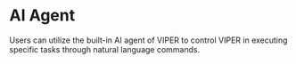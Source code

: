 # AI Agent

Users can utilize the built-in AI agent of VIPER to control VIPER in executing specific tasks through natural language commands.